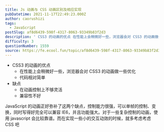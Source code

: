 ```yaml
---
title: Js 动画与 CSS 动画区别及相应实现
pubDatetime: 2021-11-17T22:49:23.000Z
author: caorushizi
tags:
  - JavaScript
postSlug: af8d6439-598f-4317-8063-93349b83f2d3
description: ' CSS3 的动画的优点 在性能上会稍微好一些，浏览器会对 CSS3 的动画做一些优化 代码相对简单 缺点 在动画控制上不够灵活 兼容性不好 JavaScript 的动画正好弥补了这两个缺点，控制能力很强，可以单帧的控制、变换，同时写得好完全可以兼容 IE6，并且功能强大。对于一些复杂控制的动画，使用 javascript 会比较靠谱。而在实现一些小的交互动效的时候，就多考虑考虑 CSS 吧 '
difficulty: 3
questionNumber: 1559
source: https://fe.ecool.fun/topic/af8d6439-598f-4317-8063-93349b83f2d3
---
```


* CSS3 的动画的优点
	* 在性能上会稍微好一些，浏览器会对 CSS3 的动画做一些优化
	* 代码相对简单
* 缺点
	* 在动画控制上不够灵活
	* 兼容性不好

JavaScript 的动画正好弥补了这两个缺点，控制能力很强，可以单帧的控制、变换，同时写得好完全可以兼容 IE6，并且功能强大。对于一些复杂控制的动画，使用 javascript 会比较靠谱。而在实现一些小的交互动效的时候，就多考虑考虑 CSS 吧
